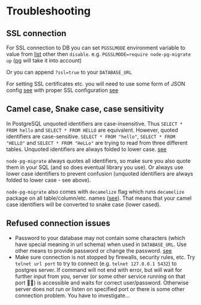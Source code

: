 # Troubleshooting

## SSL connection

For SSL connection to DB you can set `PGSSLMODE` environment variable to value from [list](https://www.postgresql.org/docs/current/static/libpq-connect.html#LIBPQ-CONNECT-SSLMODE) other then `disable`.
e.g. `PGSSLMODE=require node-pg-migrate up` ([pg](https://github.com/brianc/node-postgres/blob/master/CHANGELOG.md#v260) will take it into account)

Or you can append `?ssl=true` to your `DATABASE_URL`

For setting SSL certificates etc. you will need to use some form of JSON config [see](cli.md)
with proper SSL configuration [see](https://node-postgres.com/features/ssl)

## Camel case, Snake case, case sensitivity

In PostgreSQL unquoted identifiers are case-insensitive. Thus `SELECT * FROM hello` and `SELECT * FROM HELLO` are equivalent.
However, quoted identifiers are case-sensitive. `SELECT * FROM "hello"`, `SELECT * FROM "HELLO"` and `SELECT * FROM "HeLLo"`
are trying to read from three different tables.
Unquoted identifiers are always folded to lower case.
[see](https://www.postgresql.org/docs/current/sql-syntax-lexical.html#SQL-SYNTAX-IDENTIFIERS)

`node-pg-migrate` always quotes all identifiers, so make sure you also quote them in your SQL (and so does eventual library you use).
Or always use lower case identifiers to prevent confusion (unquoted identifiers are always folded to lower case - see above).

`node-pg-migrate` also comes with `decamelize` flag which runs `decamelize` package on all table/column/etc. names ([see](cli.md#configuration)). That means that your camel case identifiers will be converted to snake case (lower cased).

## Refused connection issues

- Password to your database may not contain some characters (which have special meaning in url schema) when used in `DATABASE_URL`.
  Use other means to provide password or change the password. [see](https://github.com/salsita/node-pg-migrate/issues/439)
- Make sure connection is not stopped by firewalls, security rules, etc.
  Try `telnet url port` to try to connect (e.g. `telnet 127.0.0.1 5432`) to postgres server.
  If command will not end with error, but will wait for further input from you, server (or some other service running on that port :man_shrugging:) is accessible and waits for correct user/password.
  Otherwise server does not run or listen on specified port or there is some other connection problem. You have to investigate...
